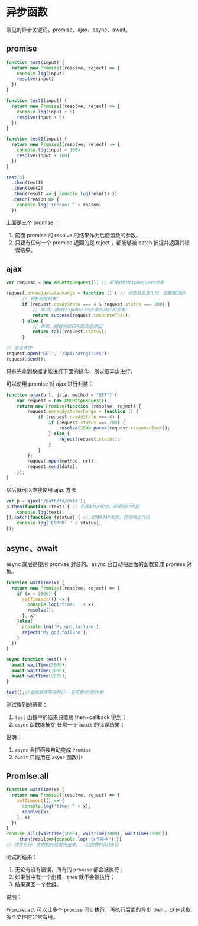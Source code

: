 # 异步函数

常见的异步关键词，promise、ajax、async、await。

## promise

```js
function test(input) {
  return new Promise((resolve, reject) => {
    console.log(input)
    resolve(input)
  })
}

function test1(input) {
  return new Promise((resolve, reject) => {
    console.log(input + 5)
    resolve(input + 5)
  })
}

function test2(input) {
  return new Promise((resolve, reject) => {
    console.log(input + 100)
    resolve(input + 100)
  })
}

test(5)
  .then(test1)
  .then(test2)
  .then(result => { console.log(result) })
  .catch(reason => {
    console.log('reason: ' + reason)
  })
```

上面是三个 promise ：

1. 前面 promise 的 resolve 的结果作为后面函数的参数。
2. 只要有任何一个 promise 返回的是 reject ，都能够被 catch 捕捉并返回其错误结果。

## ajax

```js
var request = new XMLHttpRequest(); // 新建XMLHttpRequest对象

request.onreadystatechange = function () { // 状态发生变化时，函数被回调
      // 判断响应结果:
      if (request.readyState === 4 & request.status === 200) {
          // 成功，通过responseText拿到响应的文本:
          return success(request.responseText);
      } else {
          // 失败，根据响应码判断失败原因:
          return fail(request.status);
      }

// 发送请求:
request.open('GET', '/api/categories');
request.send();
```

只有先拿到数据才能进行下面的操作，所以要异步进行。

可以使用 promise 对 ajax 进行封装：

```js
function ajax(url, data, method = "GET") {
    var request = new XMLHttpRequest();
    return new Promise(function (resolve, reject) {
        request.onreadystatechange = function () {
            if (request.readyState === 4) {
                if (request.status === 200) {
                    resolve(JSON.parse(request.responseText));
                } else {
                    reject(request.status);
                }
            }
        };
        request.open(method, url);
        request.send(data);
    });
}
```

以后就可以直接使用 ajax 方法

```js
var p = ajax('/path/to/data');
p.then(function (text) { // 如果AJAX成功，获得响应内容
    console.log(text);
}).catch(function (status) { // 如果AJAX失败，获得响应代码
    console.log('ERROR: ' + status);
});
```

## async、await

async 底层是使用 promise 封装的。async 会自动把后面的函数变成 promise 对象。

```js
function waitTime(x) {
  return new Promise((resolve, reject) => {
    if (x > 2500) {
      setTimeout(() => {
        console.log('time: ' + x);
        resolve();
      }, x)
    }else{
      console.log('My god,failure');
      reject('My god,failure');
    }
  })
}

async function test() {
  await waitTime(5000);
  await waitTime(3000);
  await waitTime(2000);
}

test();//会按顺序等待执行--总花费时间为9秒
```

测试得到的结果： 

1. `test` 函数中的结果只能用 then+callback 得到；
2. `async` 函数能捕捉 任意一个 `await` 的错误结果；

说明：

1. `async` 会把函数自动变成 `Promise` 
2. `await` 只能用在 `async` 函数中

## Promise.all

```js
function waitTime(x) {
  return new Promise((resolve, reject) => {
    setTimeout(() => {
      console.log('time: ' + x);
      resolve(x);
    }, x)
  })
}
Promise.all([waitTime(5000), waitTime(3000), waitTime(2000)])
    .then(result=>{console.log("执行完毕");})
// 同步执行，先得到的结果先出来。--总花费时间为5秒
```

测试的结果：

1. 无论有没有错误，所有的 `promise` 都会被执行；
2. 如果当中有一个出错，`then` 就不会被执行；
3. 结果返回一个数组。

说明：

`Promise.all` 可以让多个 `promise` 同步执行，再执行后面的异步 `then` 。这在读取多个文件时非常有用。